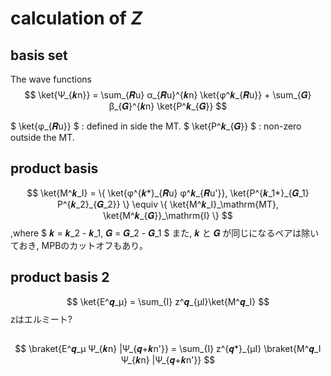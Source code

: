 # calculation of $Z$

## basis set 
The wave functions
$$
\ket{Ψ_{𝒌n}} = \sum_{𝑹u} α_{𝑹u}^{𝒌n} \ket{φ^𝒌_{𝑹u}} + \sum_{𝑮} β_{𝑮}^{𝒌n} \ket{P^𝒌_{𝑮}}
$$

$
\ket{φ_{𝑹u}}
$ : defined in side the MT.
$
\ket{P^𝒌_{𝑮}}
$ : non-zero outside the MT.

## product basis
$$
\ket{M^𝒌_I}  = \{ \ket{φ^{𝒌*}_{𝑹u} φ^𝒌_{𝑹u'}},  \ket{P^{𝒌_1*}_{𝑮_1} P^{𝒌_2}_{𝑮_2}} \}
 \equiv \{ \ket{M^𝒌_I}_\mathrm{MT}, \ket{M^𝒌_{𝑮}}_\mathrm{I} \}
$$
,where
$
𝒌 = 𝒌_2 - 𝒌_1,  𝑮 = 𝑮_2  - 𝑮_1
$
また, 𝒌 と 𝑮  が同じになるペアは除いておき, MPBのカットオフもあり。

## product basis 2

$$
\ket{E^𝒒_μ} = \sum_{I} z^𝒒_{μI}\ket{M^𝒒_I} 
$$
zはエルミート?
##
$$
\braket{E^𝒒_μ Ψ_{𝒌n} |Ψ_{𝒒+𝒌n'}} = \sum_{I} z^{𝒒*}_{μI} \braket{M^𝒒_I Ψ_{𝒌n} |Ψ_{𝒒+𝒌n'}}
$$
